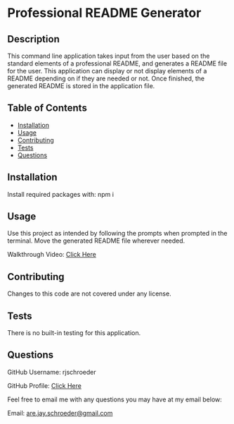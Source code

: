 # Professional README Generator


## Description

This command line application takes input from the user based on the standard elements of a professional README, and generates a README file for the user. This application can display or not display elements of a README depending on if they are needed or not. Once finished, the generated README is stored in the application file.

## Table of Contents

- [Installation](#installation)
- [Usage](#usage)
- [Contributing](#contributing)
- [Tests](#tests)
- [Questions](#questions)

## Installation

Install required packages with: npm i

## Usage

Use this project as intended by following the prompts when prompted in the terminal. Move the generated README file wherever needed.

Walkthrough Video: [Click Here](https://drive.google.com/file/d/1AFVjSZAlHIWmppOsF2rE4CbxURUEukq9/view)

## Contributing

Changes to this code are not covered under any license.

## Tests

There is no built-in testing for this application.

## Questions

GitHub Username: rjschroeder

GitHub Profile: [Click Here](https://github.com/rjschroeder)

Feel free to email me with any questions you may have at my email below:

Email: are.jay.schroeder@gmail.com


